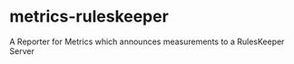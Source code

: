 metrics-ruleskeeper
===================

A Reporter for Metrics which announces measurements to a RulesKeeper Server
